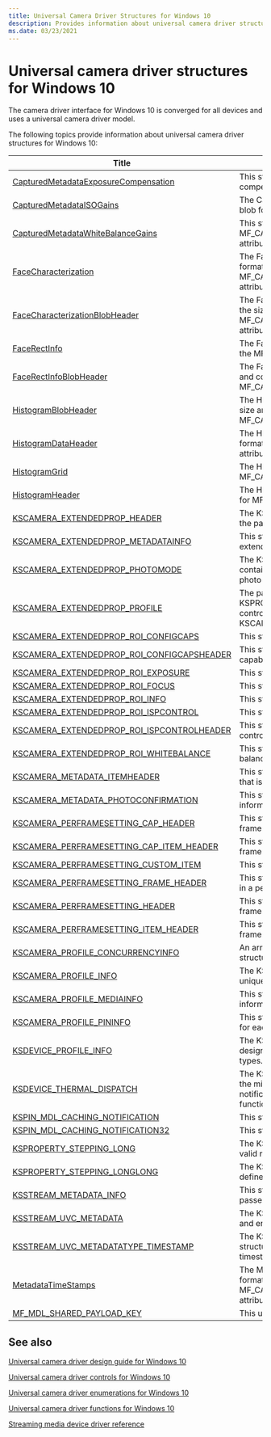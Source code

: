 ```yaml
---
title: Universal Camera Driver Structures for Windows 10
description: Provides information about universal camera driver structures for Windows 10.
ms.date: 03/23/2021
---
```


# Universal camera driver structures for Windows 10

The camera driver interface for Windows 10 is converged for all devices and uses a universal camera driver model.

The following topics provide information about universal camera driver structures for Windows 10:

| Title | Description |
|--|--|
| [CapturedMetadataExposureCompensation](/windows/win32/api/mfapi/ns-mfapi-capturedmetadataexposurecompensation) | This structure contains blob information for the EV compensation feedback for the photo captured. |
| [CapturedMetadataISOGains](/windows/win32/api/mfapi/ns-mfapi-capturedmetadataisogains) | The CapturedMetadataISOGains structure describes the blob format for MF_CAPTURE_METADATA_ISO_GAINS. |
| [CapturedMetadataWhiteBalanceGains](/windows/win32/api/mfapi/ns-mfapi-capturedmetadatawhitebalancegains) | This structure describes the blob format for the MF_CAPTURE_METADATA_WHITEBALANCE_GAINS attribute. |
| [FaceCharacterization](/windows/win32/api/mfapi/ns-mfapi-facecharacterization) | The FaceCharacterization structure describes the blob format for the MF_CAPTURE_METADATA_FACEROICHARACTERIZATIONS attribute. |
| [FaceCharacterizationBlobHeader](/windows/win32/api/mfapi/ns-mfapi-facecharacterizationblobheader) | The FaceCharacterizationBlobHeader structure describes the size and count information of the blob format for the MF_CAPTURE_METADATA_FACEROICHARACTERIZATIONS attribute. |
| [FaceRectInfo](/windows/win32/api/mfapi/ns-mfapi-facerectinfo) | The FaceRectInfo structure describes the blob format for the MF_CAPTURE_METADATA_FACEROIS attribute. |
| [FaceRectInfoBlobHeader](/windows/win32/api/mfapi/ns-mfapi-facerectinfoblobheader) | The FaceRectInfoBlobHeader structure describes the size and count information of the blob format for the MF_CAPTURE_METADATA_FACEROIS attribute. |
| [HistogramBlobHeader](/windows/win32/api/mfapi/ns-mfapi-histogramblobheader) | The HistogramBlobHeader structure describes the blob size and the number of histograms in the blob for the MF_CAPTURE_METADATA_HISTOGRAM attribute. |
| [HistogramDataHeader](/windows/win32/api/mfapi/ns-mfapi-histogramdataheader) | The HistogramDataHeader structure describes the blob format for the MF_CAPTURE_METADATA_HISTOGRAM attribute. |
| [HistogramGrid](/windows/win32/api/mfapi/ns-mfapi-histogramgrid) | The HistogramGrid structure describes the blob format for MF_CAPTURE_METADATA_HISTOGRAM. |
| [HistogramHeader](/windows/win32/api/mfapi/ns-mfapi-histogramheader) | The HistogramHeader structure describes the blob format for MF_CAPTURE_METADATA_HISTOGRAM. |
| [KSCAMERA_EXTENDEDPROP_HEADER](/windows-hardware/drivers/ddi/ksmedia/ns-ksmedia-tagkscamera_extendedprop_header) | The KSCAMERA_EXTENDEDPROP_HEADER structure is the payload header for an extend control property. |
| [KSCAMERA_EXTENDEDPROP_METADATAINFO](/windows-hardware/drivers/ddi/ksmedia/ns-ksmedia-tagkscamera_extendedprop_metadatainfo) | This structure represents the metadata information for the extended property control. |
| [KSCAMERA_EXTENDEDPROP_PHOTOMODE](/windows-hardware/drivers/ddi/ksmedia/ns-ksmedia-tagkscamera_extendedprop_photomode) | The KSCAMERA_EXTENDEDPROP_PHOTOMODE structure contains the property data for the history frame counts in photo mode. |
| [KSCAMERA_EXTENDEDPROP_PROFILE](/windows-hardware/drivers/ddi/ksmedia/ns-ksmedia-_kscamera_extendedprop_profile) | The payload of the KSPROPERTY_CAMERACONTROL_EXTENDED_PROFILE control contains KSCAMERA_EXTENDEDPROP_HEADER + KSCAMERA_EXTENDEDPROP_PROFILE. |
| [KSCAMERA_EXTENDEDPROP_ROI_CONFIGCAPS](/windows-hardware/drivers/ddi/ksmedia/ns-ksmedia-tagkscamera_extendedprop_roi_configcaps) | This structure contains the capabilities for an ROI control. |
| [KSCAMERA_EXTENDEDPROP_ROI_CONFIGCAPSHEADER](/windows-hardware/drivers/ddi/ksmedia/ns-ksmedia-tagkscamera_extendedprop_roi_configcapsheader) | This structure contains the header information for ROI capabilities. |
| [KSCAMERA_EXTENDEDPROP_ROI_EXPOSURE](/windows-hardware/drivers/ddi/ksmedia/ns-ksmedia-tagkscamera_extendedprop_roi_exposure) | This structure contains the ROI info structure for exposure. |
| [KSCAMERA_EXTENDEDPROP_ROI_FOCUS](/windows-hardware/drivers/ddi/ksmedia/ns-ksmedia-tagkscamera_extendedprop_roi_focus) | This structure contains the ROI info structure for focus. |
| [KSCAMERA_EXTENDEDPROP_ROI_INFO](/windows-hardware/drivers/ddi/ksmedia/ns-ksmedia-tagkscamera_extendedprop_roi_info) | This structure contains information about an ROI. |
| [KSCAMERA_EXTENDEDPROP_ROI_ISPCONTROL](/windows-hardware/drivers/ddi/ksmedia/ns-ksmedia-tagkscamera_extendedprop_roi_ispcontrol) | This structure contains information for an ROI ISP control. |
| [KSCAMERA_EXTENDEDPROP_ROI_ISPCONTROLHEADER](/windows-hardware/drivers/ddi/ksmedia/ns-ksmedia-tagkscamera_extendedprop_roi_ispcontrolheader) | This structure contains the header information for ROI ISP controls. |
| [KSCAMERA_EXTENDEDPROP_ROI_WHITEBALANCE](/windows-hardware/drivers/ddi/ksmedia/ns-ksmedia-tagkscamera_extendedprop_roi_whitebalance) | This structure contains the ROI info structure for white balance. |
| [KSCAMERA_METADATA_ITEMHEADER](/windows-hardware/drivers/ddi/ksmedia/ns-ksmedia-tagkscamera_metadata_itemheader) | This structure contains the metadata header information that is filled by the camera driver. |
| [KSCAMERA_METADATA_PHOTOCONFIRMATION](/windows-hardware/drivers/ddi/ksmedia/ns-ksmedia-tagkscamera_metadata_photoconfirmation) | This structure contains the photo confirmation metadata information that is filled by the camera driver. |
| [KSCAMERA_PERFRAMESETTING_CAP_HEADER](/windows-hardware/drivers/ddi/ksmedia/ns-ksmedia-kscamera_perframesetting_cap_header) | This structure contains the header information for the per frame settings capabilities. |
| [KSCAMERA_PERFRAMESETTING_CAP_ITEM_HEADER](/windows-hardware/drivers/ddi/ksmedia/ns-ksmedia-kscamera_perframesetting_cap_item_header) | This structure contains the header information for a per-frame settings item. |
| [KSCAMERA_PERFRAMESETTING_CUSTOM_ITEM](/windows-hardware/drivers/ddi/ksmedia/ns-ksmedia-kscamera_perframesetting_custom_item) | This structure contains a custom item. |
| [KSCAMERA_PERFRAMESETTING_FRAME_HEADER](/windows-hardware/drivers/ddi/ksmedia/ns-ksmedia-kscamera_perframesetting_frame_header) | This structure contains the header information for a frame in a per-frame settings payload. |
| [KSCAMERA_PERFRAMESETTING_HEADER](/windows-hardware/drivers/ddi/ksmedia/ns-ksmedia-kscamera_perframesetting_header) | This structure contains header information for the per-frame settings payload. |
| [KSCAMERA_PERFRAMESETTING_ITEM_HEADER](/windows-hardware/drivers/ddi/ksmedia/ns-ksmedia-kscamera_perframesetting_item_header) | This structure contains the header information for a per-frame settings item. |
| [KSCAMERA_PROFILE_CONCURRENCYINFO](/windows-hardware/drivers/ddi/ksmedia/ns-ksmedia-_kscamera_profile_concurrencyinfo) | An array of KSCAMERA_PROFILE_CONCURRENCYINFO structures from the camera. |
| [KSCAMERA_PROFILE_INFO](/windows-hardware/drivers/ddi/ksmedia/ns-ksmedia-_kscamera_profile_info) | The KSCAMERA_PROFILE_INFO structure is used to uniquely identify a given profile. |
| [KSCAMERA_PROFILE_MEDIAINFO](/windows-hardware/drivers/ddi/ksmedia/ns-ksmedia-_kscamera_profile_mediainfo) | This structure contains the relevant media type information presented for each camera profile. |
| [KSCAMERA_PROFILE_PININFO](/windows-hardware/drivers/ddi/ksmedia/ns-ksmedia-_kscamera_profile_pininfo) | This structure specifies the available list of media types for each of the camera driver pins. |
| [KSDEVICE_PROFILE_INFO](/windows-hardware/drivers/ddi/ksmedia/ns-ksmedia-_ksdevice_profile_info) | The KSDEVICE_PROFILE_INFO is a generic structure designed to handle profile information for various device types. |
| [KSDEVICE_THERMAL_DISPATCH](/windows-hardware/drivers/ddi/ks/ns-ks-_ksdevice_thermal_dispatch) | The KSDEVICE_THERMAL_DISPATCH structure is used by the miniport driver in the API call to register thermal notification callbacks. This structure contains the callback function pointers for active and passive cooling interfaces. |
| [KSPIN_MDL_CACHING_NOTIFICATION](/windows-hardware/drivers/ddi/ks/ns-ks-kspin_mdl_caching_notification) | This structure is used internally by the operating system. |
| [KSPIN_MDL_CACHING_NOTIFICATION32](/windows-hardware/drivers/ddi/ks/ns-ks-kspin_mdl_caching_notification32) | This structure is used internally by the operating system. |
| [KSPROPERTY_STEPPING_LONG](/windows-hardware/drivers/ddi/ks/ns-ks-ksproperty_stepping_long) | The KSPROPERTY_STEPPING_LONG structure defines the valid range of values for a 32-bit property. |
| [KSPROPERTY_STEPPING_LONGLONG](/windows-hardware/drivers/ddi/ks/ns-ks-ksproperty_stepping_longlong) | The KSPROPERTY_STEPPING_LONGLONG structure defines the valid range of values for a 64-bit property. |
| [KSSTREAM_METADATA_INFO](/windows-hardware/drivers/ddi/ks/ns-ks-ksstream_metadata_info) | This structure contains the metadata information that is passed down to the driver. |
| [KSSTREAM_UVC_METADATA](/windows-hardware/drivers/ddi/ks/ns-ks-ksstream_uvc_metadata) | The KSSTREAM_UVC_METADATA structure contains start and end of frame timestamp information. |
| [KSSTREAM_UVC_METADATATYPE_TIMESTAMP](/windows-hardware/drivers/ddi/ks/ns-ks-ksstream_uvc_metadatatype_timestamp) | The KSSTREAM_UVC_METADATATYPE_TIMESTAMP structure contains USB video class (UVC) clock and timestamp information. |
| [MetadataTimeStamps](/windows/win32/api/mfapi/ns-mfapi-metadatatimestamps) | The MetadataTimeStamps structure describes the blob format for the MF_CAPTURE_METADATA_FACEROITIMESTAMPS attribute. |
| [MF_MDL_SHARED_PAYLOAD_KEY](/windows-hardware/drivers/ddi/ks/ns-ks-_mf_mdl_shared_payload_key) | This union is used internally by the operating system. |

## See also

[Universal camera driver design guide for Windows 10](windows-10-technical-preview-camera-drivers-design-guide.md)

[Universal camera driver controls for Windows 10](camera-driver-controls.md)

[Universal camera driver enumerations for Windows 10](camera-driver-enumerations.md)

[Universal camera driver functions for Windows 10](camera-driver-functions.md)

[Streaming media device driver reference](/windows-hardware/drivers/ddi/_stream/index)
